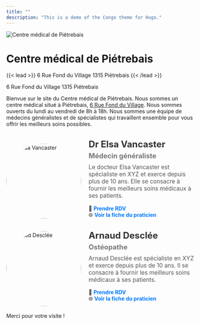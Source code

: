 ```yaml
---
title: ""
description: "This is a demo of the Congo theme for Hugo."
---
```


![Centre médical de Piétrebais](/img/logo.jpg)

# Centre médical de Piétrebais

{{< lead >}}
6 Rue Fond du Village 1315 Piétrebais
{{< /lead >}}

6 Rue Fond du Village 1315 Piétrebais

Bienvue sur le site du Centre médical de Piétrebais.
Nous sommes un centre médical situé à Piétrebais, [6 Rue Fond du Village](https://g.page/docteur-elsa-vancaster?share).
Nous sommes ouverts du lundi au vendredi de 8h à 18h.
Nous sommes une équipe de médecins généralistes et de spécialistes qui travaillent ensemble pour vous offrir les meilleurs soins possibles.

<br>

<div style="display: flex; align-items: center; gap: 20px; flex-wrap: wrap; max-width: 700px;">
    <img src="/images/docteur-elsa-vancaster.jpeg" alt="Dr Elsa Vancaster" 
         style="width: 200px; height: 200px; border-radius: 50%; object-fit: cover; flex-shrink: 0;">
    <div style="flex: 1; min-width: 250px;">
        <h2 style="margin: 0; font-size: 1.7em; color: #333;">Dr Elsa Vancaster</h2>
        <h3 style="margin: 5px 0 10px; font-size: 1.3em; color: #777;">Médecin généraliste</h3>
        <p style="margin-top: 5px; font-size: 1.1em; color: #555;">
            Le docteur Elsa Vancaster est spécialiste en XYZ et exerce depuis plus de 10 ans. 
            Elle se consacre à fournir les meilleurs soins médicaux à ses patients.
        </p>
        <p style="margin-top: 10px;">
            📅 <a href="https://docteurelsavancaster.mikrono.com/" target="_blank" 
                  style="text-decoration: none; color: #007BFF; font-weight: bold;">
                  Prendre RDV</a>  
            <br>
            🌐 <a href="https://cmp1315.com/medecin-generaliste/elsa-vancaster/" target="_blank" 
                  style="text-decoration: none; color: #007BFF; font-weight: bold;">
                  Voir la fiche du praticien</a>
        </p>
    </div>
</div>

<br>

<div style="display: flex; align-items: center; gap: 20px; flex-wrap: wrap; max-width: 700px;">
    <img src="/images/docteur-elsa-vancaster.jpeg" alt="Arnaud Desclée" 
         style="width: 200px; height: 200px; border-radius: 50%; object-fit: cover; flex-shrink: 0;">
    <div style="flex: 1; min-width: 250px;">
        <h2 style="margin: 0; font-size: 1.7em; color: #333;">Arnaud Desclée</h2>
        <h3 style="margin: 5px 0 10px; font-size: 1.3em; color: #777;">Ostéopathe</h3>
        <p style="margin-top: 5px; font-size: 1.1em; color: #555;">
            Arnaud Desclée est spécialiste en XYZ et exerce depuis plus de 10 ans. 
            Il se consacre à fournir les meilleurs soins médicaux à ses patients.
        </p>
        <p style="margin-top: 10px;">
            📅 <a href="https://www.osteopathearnauddesclee.com/" target="_blank" 
                  style="text-decoration: none; color: #007BFF; font-weight: bold;">
                  Prendre RDV</a>  
            <br>
            🌐 <a href="https://cmp1315.com/osteopathe/arnaud-desclee/" target="_blank" 
                  style="text-decoration: none; color: #007BFF; font-weight: bold;">
                  Voir la fiche du praticien</a>
        </p>
    </div>
</div>

Merci pour votre visite !


